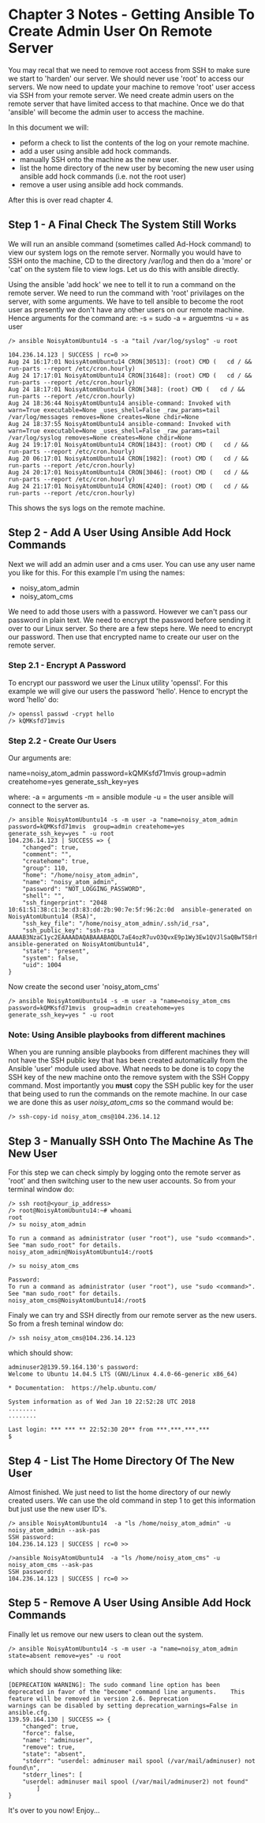 # Chapter 3 Notes - Getting Ansible To Create Admin User On Remote Server

You may recal that we need to remove root access from SSH to make sure we start to 'harden' our server. We should never use 'root' to
access our servers. We now need to update your machine to remove 'root' user access via SSH from your remote server. We need create
admin users on the remote server that have limited access to that machine. Once we do that 'ansible' will become the admin user to
access the machine.

In this document we will:
* peform a check to list the contents of the log on your remote machine.
* add a user using ansible add hock commands.
* manually SSH onto the machine as the new user.
* list the home directory of the new user by becoming the new user using ansible add hock commands (i.e. not the root user)
* remove a user using ansible add hock commands.

After this is over read chapter 4.


## Step 1 - A Final Check The System Still Works

We will run an ansible command (sometimes called Ad-Hock command) to view our system logs on the remote server. Normally you would have
to SSH onto the machine, CD to the directory /var/log and then do a 'more' or 'cat' on the system file to view logs. Let us do this with 
ansible directly.

Using the ansible 'add hock' we nee to tell it to run a command on the remote server. We need to run the command with 'root' privilages
on the server, with some arguments. We have to tell ansible to become the root user as presently we don't have any other users on our
remote machine. Hence arguments for the command are:
	-s = sudo
	-a = arguemtns
	-u = as user

	/> ansible NoisyAtomUbuntu14 -s -a "tail /var/log/syslog" -u root
	
	104.236.14.123 | SUCCESS | rc=0 >>
	Aug 24 16:17:01 NoisyAtomUbuntu14 CRON[30513]: (root) CMD (   cd / && run-parts --report /etc/cron.hourly)
	Aug 24 17:17:01 NoisyAtomUbuntu14 CRON[31648]: (root) CMD (   cd / && run-parts --report /etc/cron.hourly)
	Aug 24 18:17:01 NoisyAtomUbuntu14 CRON[348]: (root) CMD (   cd / && run-parts --report /etc/cron.hourly)
	Aug 24 18:36:44 NoisyAtomUbuntu14 ansible-command: Invoked with warn=True executable=None _uses_shell=False _raw_params=tail /var/log/messages removes=None creates=None chdir=None
	Aug 24 18:37:55 NoisyAtomUbuntu14 ansible-command: Invoked with warn=True executable=None _uses_shell=False _raw_params=tail /var/log/syslog removes=None creates=None chdir=None
	Aug 24 19:17:01 NoisyAtomUbuntu14 CRON[1843]: (root) CMD (   cd / && run-parts --report /etc/cron.hourly)
	Aug 20 06:17:01 NoisyAtomUbuntu14 CRON[1982]: (root) CMD (   cd / && run-parts --report /etc/cron.hourly)
	Aug 24 20:17:01 NoisyAtomUbuntu14 CRON[3046]: (root) CMD (   cd / && run-parts --report /etc/cron.hourly)
	Aug 24 21:17:01 NoisyAtomUbuntu14 CRON[4240]: (root) CMD (   cd / && run-parts --report /etc/cron.hourly)
	
	
This shows the sys logs on the remote machine.


## Step 2 - Add A User Using Ansible Add Hock Commands

Next we will add an admin user and a cms user. You can use any user name you like for this. For this example I'm using the names:
* noisy_atom_admin
* noisy_atom_cms

We need to add those users with a password. However we can't pass our password in plain text. We need to encrypt the password before
sending it over to our Linux server. So there are a few steps here. We need to encrypt our password. Then use that encrypted name to 
create our user on the remote server.

### Step 2.1 - Encrypt A Password

To encrypt our password we user the Linux utility 'openssl'. For this example we will give our users the password 'hello'. Hence to
encrypt the word 'hello' do:

	/> openssl passwd -crypt hello
	/> kQMKsfd71mvis
	
### Step 2.2 - Create Our Users

Our arguments are:

   name=noisy_atom_admin
   password=kQMKsfd71mvis
   group=admin
   createhome=yes
   generate_ssh_key=yes

where:
	-a = arguments
	-m = ansible module
	-u = the user ansible will connect to the server as.

	/> ansible NoisyAtomUbuntu14 -s -m user -a "name=noisy_atom_admin password=kQMKsfd71mvis  group=admin createhome=yes generate_ssh_key=yes " -u root
	104.236.14.123 | SUCCESS => {
		"changed": true, 
		"comment": "", 
		"createhome": true, 
		"group": 110, 
		"home": "/home/noisy_atom_admin", 
		"name": "noisy_atom_admin", 
		"password": "NOT_LOGGING_PASSWORD", 
		"shell": "", 
		"ssh_fingerprint": "2048 10:61:51:38:c1:3e:d3:83:dd:2b:90:7e:5f:96:2c:0d  ansible-generated on NoisyAtomUbuntu14 (RSA)", 
		"ssh_key_file": "/home/noisy_atom_admin/.ssh/id_rsa", 
		"ssh_public_key": "ssh-rsa AAAAB3NzaC1yc2EAAAADAQABAAABAQDL7aE4ozR7uvO3QvxE9p1Wy3Ew1QVJlSaQBwT58rhQ2xsK2HrT9/OnOEAyDoE1/dmAOE8cLNV8kkhYfhqAIzZbboagz390kosbnOYYZ5h8FnjDM/7l3dMHc3fXk1A43+RvB0Xd+BmgYSEh4rbtMVeiW6jZTLtWPRJd0p4KaQxgPg9KOzMGWQg8PHanmBCGcVQy5r9xeMw45D52HAHp/8rQ6+f54bZMGWuiNxUFjWpe/K2+dfR+BSWxvEP1Ya43m/L6a4qsh1/lfx0QnlL61LgrnlCfEQWsrutRvH8kjInhrC3lBpytGqu2yeOBh7fZgWir5cMqHvBpKU0h5x4KVWiv ansible-generated on NoisyAtomUbuntu14", 
		"state": "present", 
		"system": false, 
		"uid": 1004
	}


Now create the second user 'noisy_atom_cms'


	/> ansible NoisyAtomUbuntu14 -s -m user -a "name=noisy_atom_cms password=kQMKsfd71mvis  group=admin createhome=yes generate_ssh_key=yes " -u root

### Note: Using Ansible playbooks from different machines

When you are running ansible playbooks from different machines they will not have the SSH public key that has been created automatically from the Ansible 'user' module used above. What needs to be done is to copy the SSH key of the new machine onto the remove system with the SSH Coppy command. Most importantly you **must** copy the SSH public key for the user that being used to run the commands on the remote machine. In our case we are done this as user *noisy_atom_cms* so the command would be:

	/> ssh-copy-id noisy_atom_cms@104.236.14.12


## Step 3 - Manually SSH Onto The Machine As The New User

For this step we can check simply by logging onto the remote server as 'root' and then switching user to the new user accounts.
So from your terminal window do:

	/> ssh root@<your_ip_address>
	/> root@NoisyAtomUbuntu14:~# whoami
	root
	/> su noisy_atom_admin
	
	To run a command as administrator (user "root"), use "sudo <command>".
	See "man sudo_root" for details.
	noisy_atom_admin@NoisyAtomUbuntu14:/root$
	
	/> su noisy_atom_cms

	Password: 
	To run a command as administrator (user "root"), use "sudo <command>".
	See "man sudo_root" for details.
	noisy_atom_cms@NoisyAtomUbuntu14:/root$	
	
Finaly we can try and SSH directly from our remote server as the new users. So from a fresh teminal window do:

	/> ssh noisy_atom_cms@104.236.14.123
	
which should show:
	
	adminuser2@139.59.164.130's password: 
	Welcome to Ubuntu 14.04.5 LTS (GNU/Linux 4.4.0-66-generic x86_64)

 	* Documentation:  https://help.ubuntu.com/

  	System information as of Wed Jan 10 22:52:28 UTC 2018
	........
	........
	
	Last login: *** *** ** 22:52:30 20** from ***.***.***.***
	$


## Step 4 - List The Home Directory Of The New User

Almost finished. We just need to list the home directory of our newly created users. We can use the old command in step 1 to get this 
information but just use the new user ID's.

	/> ansible NoisyAtomUbuntu14  -a "ls /home/noisy_atom_admin" -u noisy_atom_admin --ask-pas
	SSH password: 
	104.236.14.123 | SUCCESS | rc=0 >>

	/>ansible NoisyAtomUbuntu14  -a "ls /home/noisy_atom_cms" -u noisy_atom_cms --ask-pas
	SSH password: 
	104.236.14.123 | SUCCESS | rc=0 >>



## Step 5 -  Remove A User Using Ansible Add Hock Commands

Finally let us remove our new users to clean out the system.

	/> ansible NoisyAtomUbuntu14 -s -m user -a "name=noisy_atom_admin state=absent remove=yes" -u root

which should show something like:

	[DEPRECATION WARNING]: The sudo command line option has been deprecated in favor of the "become" command line arguments. 	This feature will be removed in version 2.6. Deprecation
 	warnings can be disabled by setting deprecation_warnings=False in ansible.cfg.
	139.59.164.130 | SUCCESS => {
    	"changed": true, 
    	"force": false, 
    	"name": "adminuser", 
    	"remove": true, 
    	"state": "absent", 
    	"stderr": "userdel: adminuser mail spool (/var/mail/adminuser) not found\n", 
    	"stderr_lines": [
        "userdel: adminuser mail spool (/var/mail/adminuser2) not found"
    		]
	}

It's over to you now! Enjoy...
